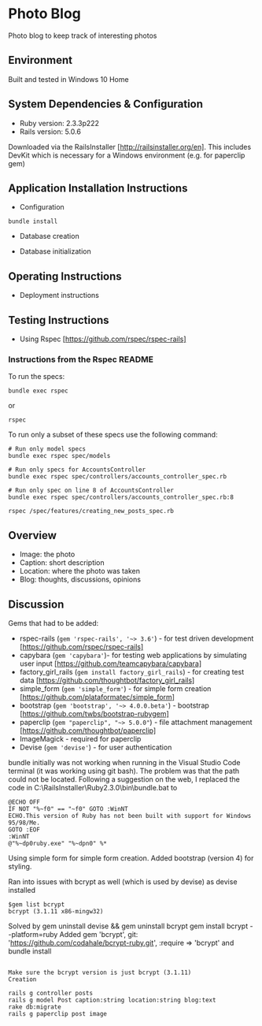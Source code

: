 # Photo Blog

Photo blog to keep track of interesting photos

## Environment

Built and tested in Windows 10 Home 

## System Dependencies & Configuration

* Ruby version: 2.3.3p222
* Rails version: 5.0.6

Downloaded via the RailsInstaller [http://railsinstaller.org/en]. This includes DevKit which is necessary for a Windows environment (e.g. for paperclip gem)

## Application Installation Instructions
* Configuration

`bundle install`

* Database creation

* Database initialization

## Operating Instructions

* Deployment instructions

## Testing Instructions

* Using Rspec [https://github.com/rspec/rspec-rails]

### Instructions from the Rspec README
To run the specs:
```
bundle exec rspec
```
or
```
rspec
```
To run only a subset of these specs use the following command:
```
# Run only model specs
bundle exec rspec spec/models

# Run only specs for AccountsController
bundle exec rspec spec/controllers/accounts_controller_spec.rb

# Run only spec on line 8 of AccountsController
bundle exec rspec spec/controllers/accounts_controller_spec.rb:8

rspec /spec/features/creating_new_posts_spec.rb
```


## Overview

* Image: the photo
* Caption: short description
* Location: where the photo was taken
* Blog: thoughts, discussions, opinions

## Discussion

Gems that had to be added:
* rspec-rails (`gem 'rspec-rails', '~> 3.6'`) - for test driven development [https://github.com/rspec/rspec-rails]
* capybara (`gem 'capybara'`)- for testing web applications by simulating user input [https://github.com/teamcapybara/capybara]
* factory_girl_rails (`gem install factory_girl_rails`) - for creating test data [https://github.com/thoughtbot/factory_girl_rails]
* simple_form (`gem 'simple_form'`) - for simple form creation [https://github.com/plataformatec/simple_form]
* bootstrap (`gem 'bootstrap', '~> 4.0.0.beta'`) - bootstrap [https://github.com/twbs/bootstrap-rubygem]
* paperclip (`gem "paperclip", "~> 5.0.0"`) - file attachment management [https://github.com/thoughtbot/paperclip]
* ImageMagick - required for paperclip 
* Devise (`gem 'devise'`) - for user authentication

bundle initially was not working when running in the Visual Studio Code terminal (it was working using git bash). The problem was that the path could not be located. Following a suggestion on the web, I replaced the code in C:\RailsInstaller\Ruby2.3.0\bin\bundle.bat to

```
@ECHO OFF
IF NOT "%~f0" == "~f0" GOTO :WinNT
ECHO.This version of Ruby has not been built with support for Windows 95/98/Me.
GOTO :EOF
:WinNT
@"%~dp0ruby.exe" "%~dpn0" %*
```

Using simple form for simple form creation. Added bootstrap (version 4) for styling.

Ran into issues with bcrypt as well (which is used by devise) as devise installed
```
$gem list bcrypt
bcrypt (3.1.11 x86-mingw32)
```

Solved by
gem uninstall devise && gem uninstall bcrypt
gem install bcrypt --platform=ruby
Added gem 'bcrypt', git: 'https://github.com/codahale/bcrypt-ruby.git', :require => 'bcrypt' and bundle install
```

Make sure the bcrypt version is just bcrypt (3.1.11)
Creation

rails g controller posts
rails g model Post caption:string location:string blog:text
rake db:migrate
rails g paperclip post image
 
